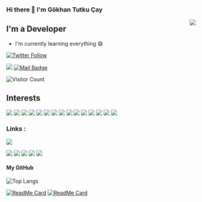 ### Hi there 👋 I'm Gökhan Tutku Çay
<img align='right' src="https://github-readme-stats.vercel.app/api?username=gkhanC&show_icons=true&theme=chartreuse-dark">

## I'm a Developer 
- I'm currently learning everything 😄


[![Twitter Follow](https://img.shields.io/twitter/follow/gkhn_dev?style=social)](https://twitter.com/gkhn_dev)

[![](https://img.shields.io/badge/linkedin-%230077B5.svg?&style=for-the-badge&logo=linkedin&logoColor=white)](https://www.linkedin.com/in/gkhantutkucay/)
[![Mail Badge](https://img.shields.io/badge/caygkhan@gmail.com-c14438?style=for-the-badge&logo=Gmail&logoColor=white&link=mailto:caygkhan@gmail.com)](mailto:caygkhan@gmail.com)

![Visitor Count](https://profile-counter.glitch.me/gkhanC/count.svg)

## Interests
[![](https://img.shields.io/badge/C-DimGrey?style=for-the-badge&logo=C)]()
[![](https://img.shields.io/badge/csharp-DimGrey?style=for-the-badge&logo=C)]()
[![](https://img.shields.io/badge/java-DimGrey?style=for-the-badge&logo=java)]()
[![](https://img.shields.io/badge/JavaScript-DimGrey?style=for-the-badge&logo=JavaScript)]()
[![](https://img.shields.io/badge/python-DimGrey?style=for-the-badge&logo=python)]()
[![](https://img.shields.io/badge/DotNet-DimGrey?style=for-the-badge&logo=.Net)]()
[![](https://img.shields.io/badge/SpringFramework-DimGrey?style=for-the-badge&logo=spring)]()
[![](https://img.shields.io/badge/pandas-DimGrey?style=for-the-badge&logo=pandas)]()
[![](https://img.shields.io/badge/Django-DimGrey?style=for-the-badge&logo=Django)]()
[![](https://img.shields.io/badge/react-DimGrey?style=for-the-badge&logo=react)]()
[![](https://img.shields.io/badge/node.js-DimGrey?style=for-the-badge&logo=node.js)]()
[![](https://img.shields.io/badge/Unity3D-DimGrey?style=for-the-badge&logo=unity)]()
[![](https://img.shields.io/badge/AndroidStudio-DimGrey?style=for-the-badge&logo=android)]()
[![](https://img.shields.io/badge/Linux-DimGrey?style=for-the-badge&logo=linux)]()
[![](https://img.shields.io/badge/Ubuntu-DimGrey?style=for-the-badge&logo=ubuntu)]()

### Links :

[![](https://img.shields.io/badge/CV-Gökhan%20Çay-gold)](https://github.com/gkhanC/gkhanC/blob/master/Gokhan-Cay-CV.pdf)

[![](https://img.shields.io/badge/C-Programlama%20Örnekleri-DodgerBlue)](https://github.com/gkhanC/Sample-Projects/tree/master/C)
[![](https://img.shields.io/badge/C++-Programlama%20Örnekleri-DodgerBlue)](https://github.com/gkhanC/Sample-Projects/tree/master/Cpp)
[![](https://img.shields.io/badge/CSharp-Programlama%20Örnekleri-DodgerBlue)](https://github.com/gkhanC/Sample-Projects/tree/master/C%23)
[![](https://img.shields.io/badge/Java-Programlama%20Örnekleri-DodgerBlue)](https://github.com/gkhanC/Sample-Projects/tree/master/Java)
[![](https://img.shields.io/badge/Game-Projects-DodgerBlue)](https://github.com/gkhanC/GameProjects)

#### My GitHub
![Top Langs](https://github-readme-stats.vercel.app/api/top-langs/?username=gkhanC&theme=blue-green&show_icons=true&hide=TSQL,ShaderLab,HLSL&layout=compact)


[![ReadMe Card](https://github-readme-stats.vercel.app/api/pin/?show_owner=true&username=gkhanC&theme=vision-friendly-dark&show_icons=true&repo=Sample-Projects)](https://github.com/gkhanC/Sample-Projects/)
[![ReadMe Card](https://github-readme-stats.vercel.app/api/pin/?show_owner=true&hide=TSQL,ShaderLab,HLSL&username=gkhanC&theme=vision-friendly-dark&show_icons=true&repo=GameProjects)](https://github.com/gkhanC/GameProjects/)

<!--
**gkhanC/gkhanC** is a ✨ _special_ ✨ repository because its `README.md` (this file) appears on your GitHub profile.

Here are some ideas to get you started:

- 🔭 I’m currently working on ...
- 🌱 I’m currently learning ...
- 👯 I’m looking to collaborate on ...
- 🤔 I’m looking for help with ...
- 💬 Ask me about ...
- 📫 How to reach me: ...
- 😄 Pronouns: ...
- ⚡ Fun fact: ...
-->
